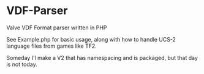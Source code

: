 # VDF-Parser
Valve VDF Format parser written in PHP

See Example.php for basic usage, along with how to handle UCS-2 language files from games like TF2.

Someday I'l make a V2 that has namespacing and is packaged, but that day is not today.
